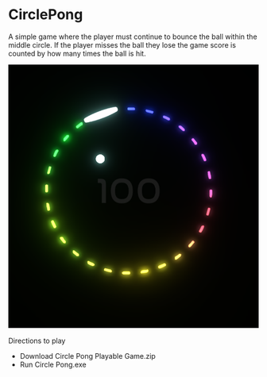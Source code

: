 # CirclePong
 
A simple game where the player must continue to bounce the ball within the middle circle. If the player misses the ball they lose the game score is counted by how many times the ball is hit.

![In Game Photo](/Pictures/circlepong2.PNG)

Directions to play
* Download Circle Pong Playable Game.zip
* Run Circle Pong.exe